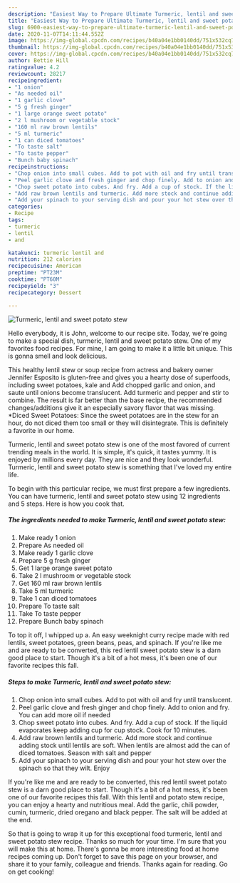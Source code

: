 ```yaml
---
description: "Easiest Way to Prepare Ultimate Turmeric, lentil and sweet potato stew"
title: "Easiest Way to Prepare Ultimate Turmeric, lentil and sweet potato stew"
slug: 6900-easiest-way-to-prepare-ultimate-turmeric-lentil-and-sweet-potato-stew
date: 2020-11-07T14:11:44.552Z
image: https://img-global.cpcdn.com/recipes/b40a04e1bb0140dd/751x532cq70/turmeric-lentil-and-sweet-potato-stew-recipe-main-photo.jpg
thumbnail: https://img-global.cpcdn.com/recipes/b40a04e1bb0140dd/751x532cq70/turmeric-lentil-and-sweet-potato-stew-recipe-main-photo.jpg
cover: https://img-global.cpcdn.com/recipes/b40a04e1bb0140dd/751x532cq70/turmeric-lentil-and-sweet-potato-stew-recipe-main-photo.jpg
author: Bettie Hill
ratingvalue: 4.2
reviewcount: 28217
recipeingredient:
- "1 onion"
- "As needed oil"
- "1 garlic clove"
- "5 g fresh ginger"
- "1 large orange sweet potato"
- "2 l mushroom or vegetable stock"
- "160 ml raw brown lentils"
- "5 ml turmeric"
- "1 can diced tomatoes"
- "To taste salt"
- "To taste pepper"
- "Bunch baby spinach"
recipeinstructions:
- "Chop onion into small cubes. Add to pot with oil and fry until translucent."
- "Peel garlic clove and fresh ginger and chop finely. Add to onion and fry. You can add more oil if needed"
- "Chop sweet potato into cubes. And fry. Add a cup of stock. If the liquid evaporates keep adding cup for cup stock. Cook for 10 minutes."
- "Add raw brown lentils and turmeric. Add more stock and continue adding stock until lentils are soft. When lentils are almost add the can of diced tomatoes. Season with salt and pepper"
- "Add your spinach to your serving dish and pour your hot stew over the spinach so that they wilt. Enjoy"
categories:
- Recipe
tags:
- turmeric
- lentil
- and

katakunci: turmeric lentil and 
nutrition: 212 calories
recipecuisine: American
preptime: "PT23M"
cooktime: "PT60M"
recipeyield: "3"
recipecategory: Dessert

---
```



![Turmeric, lentil and sweet potato stew](https://img-global.cpcdn.com/recipes/b40a04e1bb0140dd/751x532cq70/turmeric-lentil-and-sweet-potato-stew-recipe-main-photo.jpg)

Hello everybody, it is John, welcome to our recipe site. Today, we're going to make a special dish, turmeric, lentil and sweet potato stew. One of my favorites food recipes. For mine, I am going to make it a little bit unique. This is gonna smell and look delicious.

This healthy lentil stew or soup recipe from actress and bakery owner Jennifer Esposito is gluten-free and gives you a hearty dose of superfoods, including sweet potatoes, kale and Add chopped garlic and onion, and saute until onions become translucent. Add turmeric and pepper and stir to combine. The result is far better than the base recipe, the recommended changes/additions give it an especially savory flavor that was missing. *Diced Sweet Potatoes: Since the sweet potatoes are in the stew for an hour, do not diced them too small or they will disintegrate. This is definitely a favorite in our home.

Turmeric, lentil and sweet potato stew is one of the most favored of current trending meals in the world. It is simple, it's quick, it tastes yummy. It is enjoyed by millions every day. They are nice and they look wonderful. Turmeric, lentil and sweet potato stew is something that I've loved my entire life.


To begin with this particular recipe, we must first prepare a few ingredients. You can have turmeric, lentil and sweet potato stew using 12 ingredients and 5 steps. Here is how you cook that.

<!--inarticleads1-->

##### The ingredients needed to make Turmeric, lentil and sweet potato stew:

1. Make ready 1 onion
1. Prepare As needed oil
1. Make ready 1 garlic clove
1. Prepare 5 g fresh ginger
1. Get 1 large orange sweet potato
1. Take 2 l mushroom or vegetable stock
1. Get 160 ml raw brown lentils
1. Take 5 ml turmeric
1. Take 1 can diced tomatoes
1. Prepare To taste salt
1. Take To taste pepper
1. Prepare Bunch baby spinach


To top it off, I whipped up a. An easy weeknight curry recipe made with red lentils, sweet potatoes, green beans, peas, and spinach. If you&#39;re like me and are ready to be converted, this red lentil sweet potato stew is a darn good place to start. Though it&#39;s a bit of a hot mess, it&#39;s been one of our favorite recipes this fall. 

<!--inarticleads2-->

##### Steps to make Turmeric, lentil and sweet potato stew:

1. Chop onion into small cubes. Add to pot with oil and fry until translucent.
1. Peel garlic clove and fresh ginger and chop finely. Add to onion and fry. You can add more oil if needed
1. Chop sweet potato into cubes. And fry. Add a cup of stock. If the liquid evaporates keep adding cup for cup stock. Cook for 10 minutes.
1. Add raw brown lentils and turmeric. Add more stock and continue adding stock until lentils are soft. When lentils are almost add the can of diced tomatoes. Season with salt and pepper
1. Add your spinach to your serving dish and pour your hot stew over the spinach so that they wilt. Enjoy


If you&#39;re like me and are ready to be converted, this red lentil sweet potato stew is a darn good place to start. Though it&#39;s a bit of a hot mess, it&#39;s been one of our favorite recipes this fall. With this lentil and potato stew recipe, you can enjoy a hearty and nutritious meal. Add the garlic, chili powder, cumin, turmeric, dried oregano and black pepper. The salt will be added at the end. 

So that is going to wrap it up for this exceptional food turmeric, lentil and sweet potato stew recipe. Thanks so much for your time. I'm sure that you will make this at home. There's gonna be more interesting food at home recipes coming up. Don't forget to save this page on your browser, and share it to your family, colleague and friends. Thanks again for reading. Go on get cooking!
